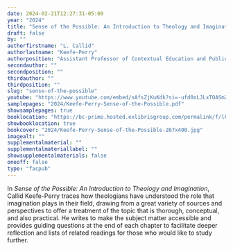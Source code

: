 ```yaml
---
date: 2024-02-21T12:27:31-05:00
year: "2024"
title: "Sense of the Possible: An Introduction to Theology and Imagination"
draft: false
by: ""
authorfirstname: "L. Callid"
authorlastname: "Keefe-Perry"
authorposition: "Assistant Professor of Contextual Education and Public Theology"
secondauthor: ""
secondposition: ""
thirdauthor: ""
thirdposition: ""
slug: "sense-of-the-possible"
youtube: "https://www.youtube.com/embed/sAfsZjKuKdk?si=-ufd0oLJLxTOASmZ"
samplepages: "2024/Keefe-Perry-Sense-of-the-Possible.pdf"
showsamplepages: true
booklocation: "https://bc-primo.hosted.exlibrisgroup.com/permalink/f/l6ucgu/ALMA-BC21581138080001021"
showbooklocation: true
bookcover: "2024/Keefe-Perry-Sense-of-the-Possible-267x400.jpg"
imagealt: ""
supplementalmaterial: ""
supplementalmateriallabel: ""
showsupplementalmaterials: false
oneoff: false
type: "facpub"
---
```


In <em>Sense of the Possible: An Introduction to Theology and Imagination</em>, Callid Keefe-Perry traces how theologians have understood the role that imagination plays in their field, drawing from a great variety of sources and perspectives to offer a treatment of the topic that is thorough, conceptual, and also practical.  He writes to make the subject matter accessible and provides guiding questions at the end of each chapter to facilitate deeper reflection and lists of related readings for those who would like to study further.